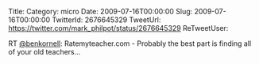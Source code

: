 Title: 
Category: micro
Date: 2009-07-16T00:00:00
Slug: 2009-07-16T00:00:00
TwitterId: 2676645329
TweetUrl: https://twitter.com/mark_philpot/status/2676645329
ReTweetUser: 

RT [@benkornell](https://twitter.com/benkornell): Ratemyteacher.com - Probably the best part is finding all of your old teachers...